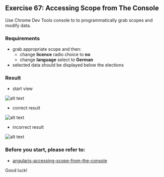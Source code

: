 ## Exercise 67: Accessing Scope from The Console
Use Chrome Dev Tools console to to programmatically grab scopes and modify data. 

### Requirements
* grab appropriate scope and then: 
    * change **licence** radio choice to **no** 
    * change **language** select to **German**
* selected data should be displayed below the elections

### Result
* start view

![alt text](app/assets/1.jpg)

* correct result

![alt text](app/assets/2.jpg)

* incorrect result

![alt text](app/assets/3.jpg)

### Before you start, please refer to:
* [angularjs-accessing-scope-from-the-console](https://egghead.io/lessons/angularjs-accessing-scope-from-the-console)

Good luck!
